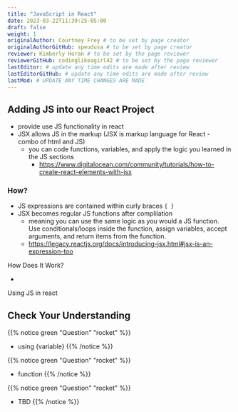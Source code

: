 ```yaml
---
title: "JavaScript in React"
date: 2023-03-22T11:39:25-05:00
draft: false
weight: 1
originalAuthor: Courtney Frey # to be set by page creator
originalAuthorGitHub: speudusa # to be set by page creator
reviewer: Kimberly Horan # to be set by the page reviewer
reviewerGitHub: codinglikeagirl42 # to be set by the page reviewer
lastEditor: # update any time edits are made after review
lastEditorGitHub: # update any time edits are made after review
lastMod: # UPDATE ANY TIME CHANGES ARE MADE
---
```

## Adding JS into our React Project

- provide use JS functionality in react
- JSX allows JS in the markup (JSX is markup language for React - combo of html and JS)
   - you can code functions, variables, and apply the logic you learned in the JS sections
      - https://www.digitalocean.com/community/tutorials/how-to-create-react-elements-with-jsx

### How?

- JS expressions are contained within curly braces `{ }`
- JSX becomes regular JS functions after complilation
   - meaning you can use the same logic as you would a JS function.  Use conditionals/loops inside the function, assign variables, accept arguments, and return items from the function.
   - https://legacy.reactjs.org/docs/introducing-jsx.html#jsx-is-an-expression-too



How Does It Work?

- 
Using JS in react 

## Check Your Understanding

{{% notice green  "Question" "rocket" %}} 
- using {variable}
{{% /notice %}}

{{% notice green  "Question" "rocket" %}} 
- function 
{{% /notice %}}

{{% notice green  "Question" "rocket" %}} 
- TBD
{{% /notice %}}